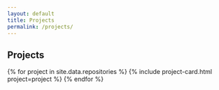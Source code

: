 ```yaml
---
layout: default
title: Projects
permalink: /projects/
---
```


## Projects

<div class="projects-grid">
  {% for project in site.data.repositories %}
    {% include project-card.html project=project %}
  {% endfor %}
</div>

<!-- JavaScript for Dynamic GitHub Stats -->
<script>
  document.addEventListener('DOMContentLoaded', function() {
    var repoCards = document.querySelectorAll('.project-card');
    repoCards.forEach(function(card) {
      var link = card.querySelector('a').href;
      var repoPath = link.split('github.com/')[1];  // Extract "username/repo"
      var apiUrl = 'https://api.github.com/repos/' + repoPath;
      fetch(apiUrl)
        .then(response => response.json())
        .then(data => {
          var statsDiv = card.querySelector('.repo-stats');
          if (statsDiv && data.stargazers_count !== undefined) {
            statsDiv.innerHTML = '⭐ ' + data.stargazers_count + ' | Forks: ' + data.forks_count;
          }
        })
        .catch(error => console.error('Error fetching repo data:', error));
    });
  });
</script>
